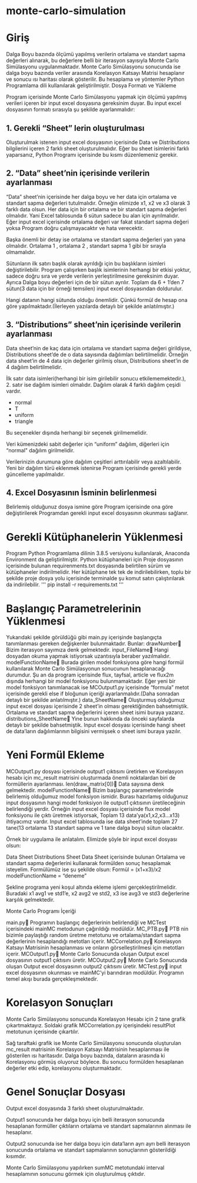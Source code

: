 # monte-carlo-simulation

# Giriş

Dalga Boyu bazında ölçümü yapılmış verilerin ortalama ve standart sapma değerleri alınarak, bu değerlere belli bir iterasyon sayısıyla Monte Carlo Simülasyonu uygulanmaktadır. Monte Carlo Simülasyonu sonucunda ise dalga boyu bazında veriler arasında Korelasyon Katsayı Matrisi hesaplanır ve sonucu ısı haritası olarak gösterilir.
Bu hesaplama ve yöntemler Python Programlama dili kullanılarak geliştirilmiştir.
Dosya Formatı ve Yükleme

Program içerisinde Monte Carlo Simülasyonu yapmak için ölçümü yapılmış verileri içeren bir input excel dosyasına gereksinim duyar. Bu input excel dosyasının formatı sırasıyla şu şekilde ayarlanmalıdır:
   ## 1.	Gerekli “Sheet” lerin oluşturulması

 

Oluşturulmak istenen input excel dosyasının içerisinde Data ve Distributions bilgilerini içeren 2 farklı sheet oluşturulmalıdır. Eğer bu sheet isimlerini farklı yaparsanız, Python Programı içerisinde bu kısmı düzenlemeniz gerekir.
 

   ## 2.	“Data” sheet’nin içerisinde verilerin ayarlanması

 

“Data” sheet’nin içerisinde her dalga boyu ve her data için ortalama ve standart sapma değerleri tutulmalıdır. Örneğin elimizde x1, x2 ve x3 olarak 3 farklı data olsun. Her data için bir ortalama ve bir standart sapma değerleri olmalıdır. Yani Excel tablosunda 6 sütun sadece bu alan için ayrılmalıdır. Eğer input excel içerisinde ortalama değeri var fakat standart sapma değeri yoksa Program doğru çalışmayacaktır ve hata verecektir. 

Başka önemli bir detay ise ortalama ve standart sapma değerleri yan yana olmalıdır. Ortalama 1 , ortalama 2 , standart sapma 1 gibi bir sırayla olmamalıdır. 

Sütunların ilk satırı başlık olarak ayrıldığı için bu başlıkların isimleri değiştirilebilir. Program çalışırken başlık isimlerinin herhangi bir etkisi yoktur, sadece doğru sıra ve yerde verilerin yerleştirilmesine gereksinim duyar. Ayrıca Dalga boyu değerleri için de bir sütun ayrılır. Toplam da 6 + 1’den 7 sütun(3 data için bir örneği temsilen) input excel dosyasından doldurulur.

Hangi datanın hangi sütunda olduğu önemlidir. Çünkü formül de hesap ona göre yapılmaktadır.(İlerleyen yazılarda detaylı bir şekilde anlatılmıştır.)

   ## 3.	“Distributions” sheet’nin içerisinde verilerin ayarlanması


 

Data sheet’nin de kaç data için ortalama ve standart sapma değeri girildiyse, Distributions sheet’de de o data sayısında dağılımları belirtilmelidir. Örneğin data sheet’in de 4 data için değerler girilmiş olsun, Distributions sheet’in de 4 dağılım belirtilmelidir.  

İlk satır data isimleri(herhangi bir isim girilebilir sonucu etkilememektedir.), 2. satır ise dağılım isimleri olmalıdır. Dağılım olarak 4 farklı dağılım çeşidi vardır.
- normal
- T
- uniform
- triangle

Bu seçenekler dışında herhangi bir seçenek girilmemelidir.

Veri kümenizdeki sabit değerler için “uniform” dağılım, diğerleri için “normal" dağılım girilmelidir. 

Verilerinizin durumuna göre dağılım çeşitleri arttırılabilir veya azaltılabilir. Yeni bir dağılım türü eklenmek istenirse Program içerisinde gerekli yerde güncelleme yapılmalıdır.   

  ## 4.	Excel Dosyasının İsminin belirlenmesi

Belirlemiş olduğunuz dosya ismine göre Program içerisinde ona göre değiştirilerek Programdan gerekli input excel dosyasının okunması sağlanır.

# Gerekli Kütüphanelerin Yüklenmesi

 
Program Python Programlama dilinin 3.8.5 versiyonu kullanılarak, Anaconda Environment da geliştirilmiştir. 
Python kütüphaneleri için Proje dosyasının içerisinde bulunan requirenments.txt dosyasında belirtilen sürüm ve kütüphaneler indirilmelidir. Her kütüphane tek tek de indirilebilirken, toplu bir şekilde proje dosya yolu içerisinde terminalde şu komut satırı çalıştırılarak da indirilebilir.
'''
pip install -r requirements.txt
'''






# Başlangıç Parametrelerinin Yüklenmesi

 
Yukarıdaki şekilde görüldüğü gibi main.py içerişinde başlangıçta tanımlanması gereken değişkenler bulunmaktadır. Bunlar:
drawNumber Bizim iterasyon sayımıza denk gelmektedir.
input_FileName Hangi dosyadan okuma yapmak istiyorsak uzantısıyla beraber yazılmalıdır.
modelFunctionName Burada girilen model fonksiyona göre hangi formül kullanılarak Monte Carlo Simülasyonun sonucunun hesaplanacağı durumdur. Şu an da program içerisinde flux, tayfsal, article ve flux2m dışında herhangi bir model fonksiyonu bulunmamaktadır. Eğer yeni bir model fonksiyon tanımlanacak ise MCOutput1.py içerisinde “formula” metot içerisinde gerekli else if bloğunun içeriği ayarlanmalıdır.(Daha sonradan detaylı bir şekilde anlatılmıştır.)
data_SheetName Oluşturmuş olduğumuz input excel dosyası içerisinde 2 sheet’in olması gerektiğinden bahsetmiştik. Ortalama ve standart sapma değerlerini içeren sheet isimi buraya yazarız.
distributions_SheetName Yine bunun hakkında da önceki sayfalarda detaylı bir şekilde bahsetmiştik. Input excel dosyası içerisinde hangi sheet de data’ların dağılımlarının bilgisini vermişsek o sheet ismi buraya yazılır.


# Yeni Formül Ekleme

 
MCOutput1.py dosyası içerisinde output1 çıktısını üretirken ve Korelasyon hesabı için mc_result matrisini oluşturmada önemli noktalardan biri de formüllerin ayarlanması. 
len(draw_matrix[0]) Data sayısına denk gelmektedir. 
modelFunctionName Bizim başlangıç parametrelerinde belirlemiş olduğumuz model fonksiyon ismidir. 
Burası hazırlamış olduğunuz input dosyasının hangi model fonksiyon ile output1 çıktısının üretileceğinin belirlendiği yerdir. Örneğin input excel dosyası içerisinde flux model fonksiyonu ile çıktı üretmek istiyorsak, Toplam 13 data’ya(x1,x2,x3…x13) ihtiyacımız vardır. Input excel tablosunda ise data sheet’inde toplam 27 tane(13 ortalama 13 standart sapma ve 1 tane dalga boyu) sütun olacaktır. 

Örnek bir uygulama ile anlatalım. Elimizde şöyle bir input excel dosyası olsun:
 
Data Sheet					Distributions Sheet
Data Sheet içerisinde bulunan Ortalama ve standart sapma değerlerini kullanarak formülden sonuç hesaplamak isteyelim. Formülümüz ise şu şekilde olsun:
Formül = (x1+x3)/x2 modelFunctionName = “deneme”

 
Şekline programa yeni koşul altında ekleme işlemi gerçekleştirilmelidir. Buradaki x1 avg1 ve std1’e, x2 avg2 ve std2, x3 ise avg3 ve std3 değerlerine karşılık gelmektedir.

Monte Carlo Programı İçeriği

 
main.py Programın başlangıç değerlerinin belirlendiği ve MCTest içerisindeki mainMC metodunun çağırıldığı modüldür.
MC_PTB.py PTB nin bizimle paylaştığı random üretme metotunu ve ortalama/standart sapma değerlerinin hesaplandığı metotları içerir.
MCCorrelation.py Korelasyon Katsayı Matrisinin hesaplanması ve onların görselleştirilmesi için metotları içerir.
MCOutput1.py Monte Carlo Sonucunda oluşan Output excel dosyasının output1 çıktısını üretir.
MCOutput2.py Monte Carlo Sonucunda oluşan Output excel dosyasının output2 çıktısını üretir.
MCTest.py input excel dosyasının okunması ve mainMC’yi barındıran modüldür. Programın temel akışı burada gerçekleşmektedir.

# Korelasyon Sonuçları

  
Monte Carlo Simülasyonu sonucunda Korelasyon Hesabı için 2 tane grafik çıkartmaktayız. Soldaki grafik MCCorrelation.py içerişindeki resultPlot metotunun içerisinde çıkartılır.  
 
Sağ taraftaki grafik ise Monte Carlo Simülasyonu sonucunda oluşturulan mc_result matrisinin Korelasyon Katsayı Matrisinin hesaplanması ile gösterilen ısı haritasıdır. Dalga boyu bazında, dataların arasında ki Korelasyonu görmüş oluyoruz böylece. Bu sonucu formülden hesaplanan değerler etki edip, korelasyonu oluşturmaktadır.

# Genel Sonuçlar Dosyası

 

Output excel dosyasında 3 farklı sheet oluşturulmaktadır. 
 

Output1 sonucunda her dalga boyu için belli iterasyon sonucunda hesaplanan formüller çıktıların ortalama ve standart sapmalarının alınması ile hesaplanır.
 
Output2 sonucunda ise her dalga boyu için data’ların ayrı ayrı belli iterasyon sonucunda ortalama ve standart sapmalarının sonuçlarının gösterildiği kısımdır.
 
Monte Carlo Simülasyonu yapılırken sumMC metotundaki interval hesaplamının sonucunu görmek için oluşturulmuş çıktıdır.
